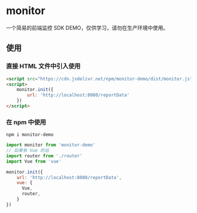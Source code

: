 # monitor
一个简易的前端监控 SDK DEMO，仅供学习，请勿在生产环境中使用。

## 使用
### 直接 HTML 文件中引入使用
```html
<script src="https://cdn.jsdelivr.net/npm/monitor-demo/dist/monitor.js"></script>
<script>
    monitor.init({
        url: 'http://localhost:8080/reportData'
    })
</script>
```
### 在 npm 中使用
```
npm i monitor-demo
```
```js
import monitor from 'monitor-demo'
// 如果有 Vue 的话
import router from './router'
import Vue from 'vue'

monitor.init({
    url: 'http://localhost:8080/reportData',
    vue: {
      Vue,
      router,
    }
})
```
